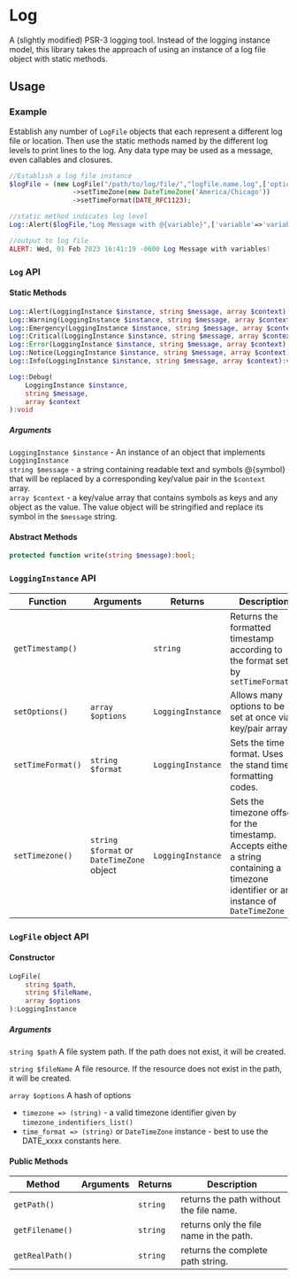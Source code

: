 # Log
A (slightly modified) PSR-3 logging tool. Instead of the logging instance model, this library takes the approach of using an instance of a log file object with static methods. 
## Usage
### Example
Establish any number of `LogFile` objects that each represent a different log file or location. Then use the static methods named by the different log levels to print lines to the log. Any data type may be used as a message, even callables and closures.
```php
//Establish a log file instance
$logFile = (new LogFile("/path/to/log/file/","logfile.name.log",['option'=>'value']))
                ->setTimeZone(new DateTimeZone('America/Chicago'))
                ->setTimeFormat(DATE_RFC1123);

//static method indicates log level
Log::Alert($logFile,"Log Message with @{variable}",['variable'=>'variables!']);

//output to log file
ALERT: Wed, 01 Feb 2023 16:41:19 -0600 Log Message with variables!
```
### `Log` API
#### Static Methods
```php
Log::Alert(LoggingInstance $instance, string $message, array $context):void
Log::Warning(LoggingInstance $instance, string $message, array $context):void
Log::Emergency(LoggingInstance $instance, string $message, array $context):void
Log::Critical(LoggingInstance $instance, string $message, array $context):void
Log::Error(LoggingInstance $instance, string $message, array $context):void
Log::Notice(LoggingInstance $instance, string $message, array $context):void
Log::Info(LoggingInstance $instance, string $message, array $context):void

Log::Debug(
    LoggingInstance $instance,
    string $message, 
    array $context
):void
```
##### Arguments
`LoggingInstance $instance` - An instance of an object that implements `LoggingInstance`<br/>
`string $message` - a string containing readable text and symbols @{symbol} that will be replaced by a corresponding key/value pair in the `$context` array.<br/>
`array $context` - a key/value array that contains symbols as keys and any object as the value. The value object will be stringified and replace its symbol in the `$message` string. 
#### Abstract Methods
```php
protected function write(string $message):bool;
```
### `LoggingInstance` API

| Function          | Arguments                                 | Returns           | Description                                                                                                                           |
|-------------------|-------------------------------------------|-------------------|---------------------------------------------------------------------------------------------------------------------------------------|
| `getTimestamp()`  |                                           | `string`          | Returns the formatted timestamp according to the format set by `setTimeFormat()`                                                      |
| `setOptions()`    | `array $options`                          | `LoggingInstance` | Allows many options to be set at once via a key/pair array                                                                            |
| `setTimeFormat()` | `string $format`                          | `LoggingInstance` | Sets the time format. Uses the stand time formatting codes.                                                                           |       
| `setTimezone()`   | `string $format` or `DateTimeZone` object | `LoggingInstance` | Sets the timezone offset for the timestamp. Accepts either a string containing a timezone identifier or an instance of `DateTimeZone` |       

### `LogFile` object API
#### Constructor
```php
LogFile(
    string $path, 
    string $fileName, 
    array $options
):LoggingInstance
```
##### Arguments
`string $path` A file system path.  If the path does not exist, it will be created.

`string $fileName` A file resource. If the resource does not exist in the path, it will be created.

`array $options` A hash of options

- `timezone => (string)` - a valid timezone identifier given by `timezone_indentifiers_list()`
- `time_format => (string)` or `DateTimeZone` instance - best to use the DATE_xxxx constants here. 

#### Public Methods
| Method          | Arguments | Returns  | Description                             |
|-----------------|-----------|----------|-----------------------------------------|
| `getPath()`     |           | `string` | returns the path without the file name. |
| `getFilename()` |           | `string` | returns only the file name in the path. |
| `getRealPath()` |           | `string` | returns the complete path string.       |


